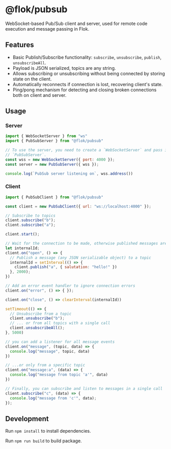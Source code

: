# @flok/pubsub

WebSocket-based Pub/Sub client and server, used for remote code execution and
message passing in Flok.

## Features

* Basic Publish/Subscribe functionality: `subscribe`, `unsubscribe`, `publish`,
  `unsubscribeAll`.
* Payload is JSON serialized, topics are any string.
* Allows subscribing or unsubscribing without being connected by storing state
  on the client.
* Automatically reconnects if connection is lost, recovering client's state.
* Ping/pong mechanism for detecting and closing broken connections both on
  client and server.

## Usage

### Server

```js
import { WebSocketServer } from "ws"
import { PubSubServer } from "@flok/pubsub"

// To use the server, you need to create a `WebSocketServer` and pass it to
// `PubSubServer`.
const wss = new WebSocketServer({ port: 4000 });
const server = new PubSubServer({ wss });

console.log(`PubSub server listening on`, wss.address())
```

### Client

```js
import { PubSubClient } from "@flok/pubsub"

const client = new PubSubClient({ url: "ws://localhost:4000" });

// Subscribe to topics
client.subscribe("b");
client.subscribe("a");

client.start();

// Wait for the connection to be made, otherwise published messages are discarded.
let internalId;
client.on("open", () => {
  // Publish a message (any JSON serializable object) to a topic
  internalId = setInterval(() => {
    client.publish("a", { salutation: "hello!" })
  }, 2000);
})

// Add an error event handler to ignore connection errors
client.on("error", () => { });

client.on("close", () => clearInterval(internalId))

setTimeout(() => {
  // Unsubscribe from a topic
  client.unsubscribe("b");
  // ... or from all topics with a single call
  client.unsubscribeAll();
}, 5000)

// you can add a listener for all message events
client.on("message", (topic, data) => {
  console.log("message", topic, data)
})

// ...or only from a specific topic
client.on("message:a", (data) => {
  console.log("message from topic 'a'", data)
})

// Finally, you can subscribe and listen to messages in a single call
client.subscribe("c", (data) => {
  console.log("message from 'c'", data);
});
```

## Development

Run `npm install` to install dependencies.

Run `npm run build` to build package.
